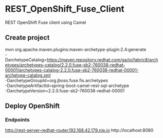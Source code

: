 # REST_OpenShift_Fuse_Client
REST OpenShift Fuse client using Camel

## Create project
mvn org.apache.maven.plugins:maven-archetype-plugin:2.4:generate \
  -DarchetypeCatalog=https://maven.repository.redhat.com/ga/io/fabric8/archetypes/archetypes-catalog/2.2.0.fuse-sb2-760038-redhat-00001/archetypes-catalog-2.2.0.fuse-sb2-760038-redhat-00001-archetype-catalog.xml \
  -DarchetypeGroupId=org.jboss.fuse.fis.archetypes \
  -DarchetypeArtifactId=spring-boot-camel-rest-sql-archetype \
  -DarchetypeVersion=2.2.0.fuse-sb2-760038-redhat-00001
  
## Deploy OpenShift

### Endpoints
http://rest-server-redhat-router.192.168.42.179.nip.io
http://localhost:8080

<to id="netty1" pattern="InOut" uri="netty4-http:http:rest-server-redhat-router.192.168.42.179.nip.io:80/camel-rest/data/100?cookieHandler=#instanceCookieHandlerAcceptAll&amp;producerPoolEnabled=false&amp;producerPoolMaxActive=1&amp;producerPoolMaxIdle=1"/>